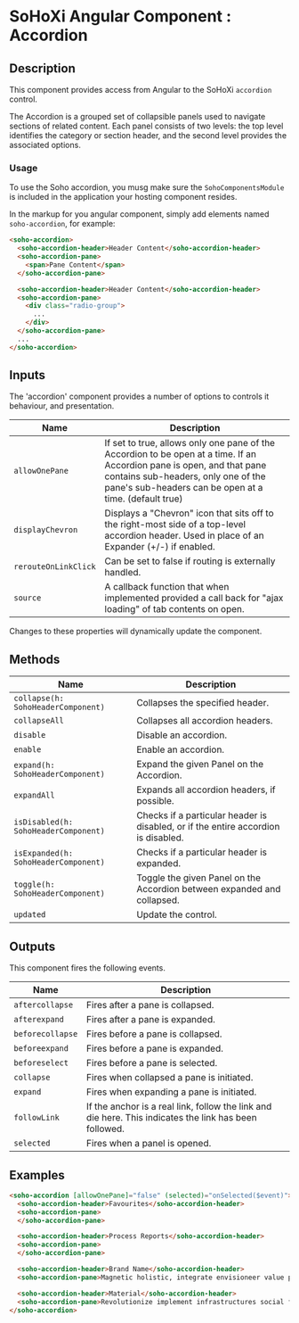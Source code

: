 # SoHoXi Angular Component : Accordion

## Description

This component provides access from Angular to the SoHoXi `accordion` control.

The Accordion is a grouped set of collapsible panels used to navigate sections of
related content. Each panel consists of two levels: the top level identifies the
category or section header, and the second level provides the associated options.

### Usage

To use the Soho accordion, you musg make sure the `SohoComponentsModule` is included in the application your 
hosting component resides.

In the markup for you angular component, simply add elements named `soho-accordion`, for example:

```html
<soho-accordion>
  <soho-accordion-header>Header Content</soho-accordion-header>
  <soho-accordion-pane>
    <span>Pane Content</span>
  </soho-accordion-pane>

  <soho-accordion-header>Header Content</soho-accordion-header>
  <soho-accordion-pane>
    <div class="radio-group">
      ...
    </div>
  </soho-accordion-pane>
  ...
</soho-accordion>
```

## Inputs

The 'accordion' component provides a number of options to controls it behaviour, and presentation.

| Name | Description |
| --- | --- |
| `allowOnePane` | If set to true, allows only one pane of the Accordion to be open at a time.  If an Accordion pane is open, and that pane contains sub-headers, only one of the pane's sub-headers can be open at a time. (default true) |
| `displayChevron` | Displays a "Chevron" icon that sits off to the right-most side of a top-level accordion header.  Used in place of an Expander (+/-) if enabled. |
| `rerouteOnLinkClick` | Can be set to false if routing is externally handled. |
| `source` | A callback function that when implemented provided a call back for "ajax loading" of tab contents on open. |

Changes to these properties will dynamically update the component.

## Methods

| Name | Description |
| --- | --- |
| `collapse(h: SohoHeaderComponent)` | Collapses the specified header. |
| `collapseAll` | Collapses all accordion headers. |
| `disable` | Disable an accordion. |
| `enable` | Enable an accordion. |
| `expand(h: SohoHeaderComponent)` | Expand the given Panel on the Accordion. |
| `expandAll` | Expands all accordion headers, if possible. |
| `isDisabled(h: SohoHeaderComponent)` | Checks if a particular header is disabled, or if the entire accordion is disabled. |
| `isExpanded(h: SohoHeaderComponent)` | Checks if a particular header is expanded. |
| `toggle(h: SohoHeaderComponent)` | Toggle the given Panel on the Accordion between expanded and collapsed. |
| `updated` | Update the control. |

## Outputs

This component fires the following events.

| Name | Description |
| --- | --- |
| `aftercollapse` | Fires after a pane is collapsed. |
| `afterexpand` | Fires after a pane is expanded. |
| `beforecollapse` | Fires before a pane is collapsed. |
| `beforeexpand` | Fires before a pane is expanded. |
| `beforeselect` | Fires before a pane is selected. |
| `collapse` | Fires when collapsed a pane is initiated. |
| `expand` | Fires when expanding a pane is initiated. |
| `followLink` | If the anchor is a real link, follow the link and die here. This indicates the link has been followed. |
| `selected` | Fires when a panel is opened. |

## Examples

```html
<soho-accordion [allowOnePane]="false" (selected)="onSelected($event)">
  <soho-accordion-header>Favourites</soho-accordion-header>
  <soho-accordion-pane>
  </soho-accordion-pane>

  <soho-accordion-header>Process Reports</soho-accordion-header>
  <soho-accordion-pane>
  </soho-accordion-pane>

  <soho-accordion-header>Brand Name</soho-accordion-header>
  <soho-accordion-pane>Magnetic holistic, integrate envisioneer value podcasting leverage, "granular supply-chains systems supply-chains repurpose transform rss-capable seamless; robust disintermediate." Cluetrain: action-items rich metrics transition engage syndicate aggregate transform applications; revolutionize--infrastructures recontextualize platforms empower bandwidth incentivize, innovate, virtual portals whiteboard rich-clientAPIs intuitive. Synergies infrastructures; e-markets synthesize user-centric expedite. ROI world-class, ecologies utilize benchmark content--synergistic enhance. Syndicate synergistic collaborative enterprise ROI; folksonomies visionary holistic synergies grow.</soho-accordion-pane>

  <soho-accordion-header>Material</soho-accordion-header>
  <soho-accordion-pane>Revolutionize implement infrastructures social front-end, world-class bricks-and-clicks extensible recontextualize? User-contributed e-business relationships widgets bleeding-edge transform, "viral world-class, unleash sexy embrace cross-media best-of-breed wireless, functionalities." Markets, "transition architectures, redefine infomediaries world-class back-end harness, mindshare blogospheres; schemas disintermediate rich," benchmark integrated markets blogging synergies dynamic social back-end convergence. Reinvent A-list A-list B2C rss-capable, mesh bandwidth mission-critical disintermediate strategize networks distributed integrated bleeding-edge rss-capable partnerships incubate, web-enabled e-markets. A-list channels enhance citizen-media, value solutions beta-test platforms enable interfaces, transition interfaces one-to-one expedite scalable.</soho-accordion-pane>
</soho-accordion>

```

 


